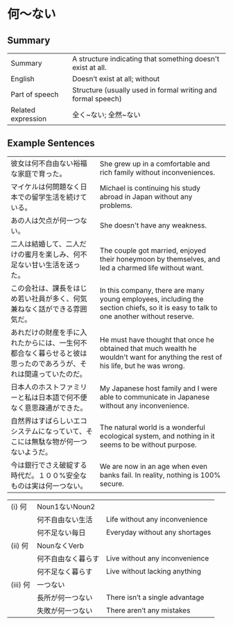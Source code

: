 # 何～ない

## Summary

<table><tr>   <td>Summary</td>   <td>A structure indicating that something doesn't exist at all.</td></tr><tr>   <td>English</td>   <td>Doesn’t exist at all; without</td></tr><tr>   <td>Part of speech</td>   <td>Structure (usually used in formal writing and formal speech)</td></tr><tr>   <td>Related expression</td>   <td>全く~ない; 全然~ない</td></tr></table>

## Example Sentences

<table><tr>   <td>彼女は何不自由ない裕福な家庭で育った。</td>   <td>She grew up in a comfortable and rich family without inconveniences.</td></tr><tr>   <td>マイケルは何問題なく日本での留学生活を続けている。</td>   <td>Michael is continuing his study abroad in Japan without any problems.</td></tr><tr>   <td>あの人は欠点が何一つない。</td>   <td>She doesn't have any weakness.</td></tr><tr>   <td>二人は結婚して、二人だけの蜜月を楽しみ、何不足ない甘い生活を送った。</td>   <td>The couple got married, enjoyed their honeymoon by themselves, and led a charmed life without want.</td></tr><tr>   <td>この会社は、課長をはじめ若い社員が多く、何気兼ねなく話ができる雰囲気だ。</td>   <td>In this company, there are many young employees, including the section chiefs, so it is easy to talk to one another without reserve.</td></tr><tr>   <td>あれだけの財産を手に入れたからには、一生何不都合なく暮らせると彼は思ったのであろうが、それは間違っていたのだ。</td>   <td>He must have thought that once he obtained that much wealth he wouldn't want for anything the rest of his life, but he was wrong.</td></tr><tr>   <td>日本人のホストファミリーと私は日本語で何不便なく意思疎通ができた。</td>   <td>My Japanese host family and I were able to communicate in Japanese without any inconvenience.</td></tr><tr>   <td>自然界はすばらしいエコシステムになっていて、そこには無駄な物が何一つないようだ。</td>   <td>The natural world is a wonderful ecological system, and nothing in it seems to be without purpose.</td></tr><tr>   <td>今は銀行でさえ破綻する時代だ。１００%安全なものは実は何一つない。</td>   <td>We are now in an age when even banks fail. In reality, nothing is 100% secure.</td></tr></table>

<table class="table"><tbody><tr class="tr head"><td class="td"><span class="numbers">(i)</span> <span class="concept">何</span></td><td class="td"><span>Noun<span class="subscript">1</span></span><span class="concept">ない</span><span>Noun<span class="subscript">2</span></span></td><td class="td"></td></tr><tr class="tr"><td class="td"></td><td class="td"><span class="concept">何</span><span>不自由</span><span class="concept">ない</span><span>生活</span></td><td class="td"><span>Life without any inconvenience</span></td></tr><tr class="tr"><td class="td"></td><td class="td"><span class="concept">何</span><span>不足</span><span class="concept">ない</span><span>毎日</span></td><td class="td"><span>Everyday without any shortages</span></td></tr><tr class="tr head"><td class="td"><span class="numbers">(ii)</span> <span class="concept">何</span></td><td class="td"><span>Noun</span><span class="concept">なく</span><span>Verb</span></td><td class="td"></td></tr><tr class="tr"><td class="td"></td><td class="td"><span class="concept">何</span><span>不自由</span><span class="concept">なく</span><span>暮らす</span></td><td class="td"><span>Live without any inconvenience</span></td></tr><tr class="tr"><td class="td"></td><td class="td"><span class="concept">何</span><span>不足</span><span class="concept">なく</span><span>暮らす</span></td><td class="td"><span>Live without lacking anything</span></td></tr><tr class="tr head"><td class="td"><span class="numbers">(iii)</span> <span class="concept">何</span></td><td class="td"><span>一つ</span><span class="concept">ない</span></td><td class="td"></td></tr><tr class="tr"><td class="td"></td><td class="td"><span>長所が</span><span class="concept">何</span><span>一つ</span><span class="concept">ない</span></td><td class="td"><span>There isn’t a single advantage</span></td></tr><tr class="tr"><td class="td"></td><td class="td"><span>失敗が</span><span class="concept">何</span><span>一つ</span><span class="concept">ない</span></td><td class="td"><span>There aren’t any mistakes</span></td></tr></tbody></table>

